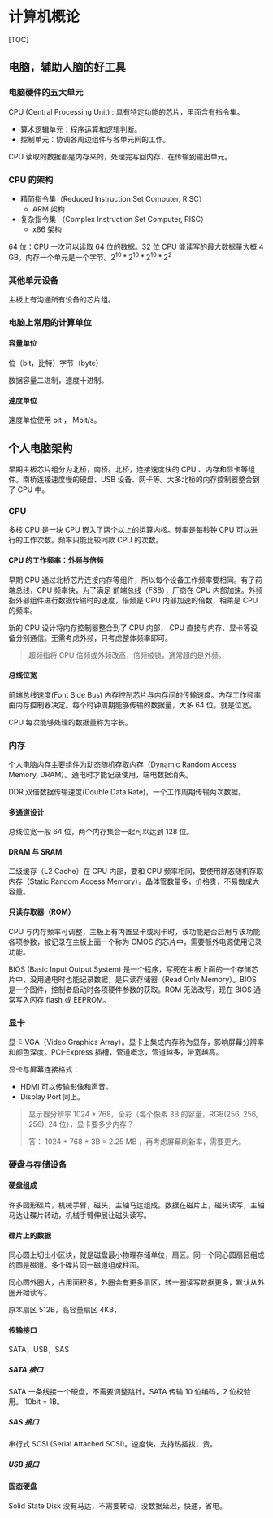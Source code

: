 # 计算机概论

[TOC]

## 电脑，辅助人脑的好工具

### 电脑硬件的五大单元

CPU (Central Processing Unit) : 具有特定功能的芯片，里面含有指令集。
* 算术逻辑单元：程序运算和逻辑判断。
* 控制单元：协调各周边组件与各单元间的工作。

CPU 读取的数据都是内存来的，处理完写回内存，在传输到输出单元。

### CPU 的架构

* 精简指令集（Reduced Instruction Set Computer, RISC）
    * ARM 架构
* 复杂指令集 （Complex Instruction Set Computer, RISC）
    * x86 架构

64 位：CPU 一次可以读取  64 位的数据。32 位 CPU 能读写的最大数据量大概 4 GB。内存一个单元是一个字节。$2^{10}*2^{10}*2^{10}*2^2$

### 其他单元设备

主板上有沟通所有设备的芯片组。

### 电脑上常用的计算单位

#### 容量单位

位（bit，比特）字节（byte）

数据容量二进制，速度十进制。

#### 速度单位

速度单位使用 bit ， Mbit/s。

## 个人电脑架构

早期主板芯片组分为北桥，南桥。北桥，连接速度快的 CPU 、内存和显卡等组件。南桥连接速度慢的硬盘、USB 设备、网卡等。大多北桥的内存控制器整合到了 CPU 中。

### CPU

多核 CPU 是一块 CPU 嵌入了两个以上的运算内核。频率是每秒钟 CPU 可以进行的工作次数。频率只能比较同款 CPU 的次数。

#### CPU 的工作频率：外频与倍频

早期 CPU 通过北桥芯片连接内存等组件，所以每个设备工作频率要相同。有了前端总线，CPU 频率快，为了满足 前端总线（FSB），厂商在 CPU 内部加速。外频指外部组件进行数据传输时的速度，倍频是 CPU 内部加速的倍数，相乘是 CPU 的频率。

新的 CPU 设计将内存控制器整合到了 CPU 内部， CPU 直接与内存、显卡等设备分别通信。无需考虑外频，只考虑整体频率即可。

> 超频指将 CPU 倍频或外频改高，倍频被锁，通常超的是外频。

#### 总线位宽

前端总线速度(Font Side Bus) 内存控制芯片与内存间的传输速度。内存工作频率由内存控制器决定。每个时钟周期能够传输的数据量，大多 64 位，就是位宽。

CPU 每次能够处理的数据量称为字长。

### 内存

个人电脑内存主要组件为动态随机存取内存（Dynamic Random Access Memory, DRAM）。通电时才能记录使用，端电数据消失。

DDR 双倍数据传输速度(Double Data Rate)，一个工作周期传输两次数据。

#### 多通道设计

总线位宽一般 64 位，两个内存集合一起可以达到 128 位。

#### DRAM 与 SRAM

二级缓存（L2 Cache）在 CPU 内部，要和 CPU 频率相同，要使用静态随机存取内存（Static Random Access Memory）。晶体管数量多，价格贵，不易做成大容量。

#### 只读存取器（ROM）

CPU 与内存频率可调整，主板上有内置显卡或网卡时，该功能是否启用与该功能各项参数，被记录在主板上面一个称为 CMOS  的芯片中，需要额外电源使用记录功能。

BIOS (Basic Input Output System) 是一个程序，写死在主板上面的一个存储芯片中，没用通电时也能记录数据，是只读存储器（Read Only Memory）。BIOS 是一个固件，控制者启动时各项硬件参数的获取。ROM 无法改写，现在 BIOS 通常写入闪存 flash 或 EEPROM。

### 显卡

显卡 VGA（Video Graphics Array）。显卡上集成内存称为显存，影响屏幕分辨率和颜色深度。PCI-Express 插槽，管道概念，管道越多，带宽越高。

显卡与屏幕连接格式：

* HDMI 可以传输影像和声音。
* Display Port 同上。

> 显示器分辨率 1024 * 768，全彩（每个像素 3B 的容量，RGB(256, 256, 256), 24 位），显卡要多少内存？
>
> 答： 1024 * 768 * 3B = 2.25 MB ，再考虑屏幕刷新率，需要更大。

### 硬盘与存储设备

#### 硬盘组成

许多圆形碟片，机械手臂，磁头，主轴马达组成。数据在磁片上，磁头读写，主轴马达让碟片转动，机械手臂伸展让磁头读写。

#### 碟片上的数据

同心圆上切出小区块，就是磁盘最小物理存储单位，扇区。同一个同心圆扇区组成的圆是磁道。多个碟片同一磁道组成柱面。

同心圆外圈大，占用面积多，外圈会有更多扇区，转一圈读写数据更多，默认从外圈开始读写。

原本扇区 512B，高容量扇区 4KB，

#### 传输接口

SATA，USB，SAS

##### SATA 接口

SATA 一条线接一个硬盘，不需要调整跳针。SATA 传输 10 位编码，2 位校验用。 10bit = 1B。

##### SAS 接口

串行式 SCSI (Serial Attached SCSI)。速度快，支持热插拔，贵。

##### USB 接口

#### 固态硬盘

Solid State Disk  没有马达，不需要转动，没数据延迟，快速，省电。

